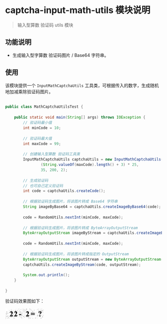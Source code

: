 # captcha-input-math-utils 模块说明

> 输入型算数 验证码 utils 模块

## 功能说明

* 生成输入型字算数 验证码图片 / Base64 字符串。

## 使用

该模块提供一个 `InputMathCaptchaUtils` 工具类，可根据传入的数字，生成随机地加减乘除验证码图片。

```java

public class MathCaptchaUtilsTest {

    public static void main(String[] args) throws IOException {
        // 验证码最小值
        int minCode = 10;

        // 验证码最大值
        int maxCode = 99;

        // 创建输入型算数 验证码工具类
        InputMathCaptchaUtils captchaUtils = new InputMathCaptchaUtils(10, 99,
                (String.valueOf(maxCode).length() + 3) * 25,
                35, 200, 2);

        // 生成验证码
        // 也可自己定义验证码
        int code = captchaUtils.createCode();

        // 根据验证码生成图片，将该图片转成 Base64 字符串
        String imageByBase64 = captchaUtils.createImageByBase64(code);

        code = RandomUtils.nextInt(minCode, maxCode);

        // 根据验证码生成图片，将该图片转成 ByteArrayOutputStream
        ByteArrayOutputStream imageByStream = captchaUtils.createImageByStream(code);

        code = RandomUtils.nextInt(minCode, maxCode);

        // 根据验证码生成图片，将该图片转成指定的 OutputStream
        ByteArrayOutputStream outputStream = new ByteArrayOutputStream();
        captchaUtils.createImageByStream(code, outputStream);

        System.out.println();
    }

}

```

验证码效果图如下：

![输入型算数验证码](../../../image/输入型算数验证码.jpeg)

